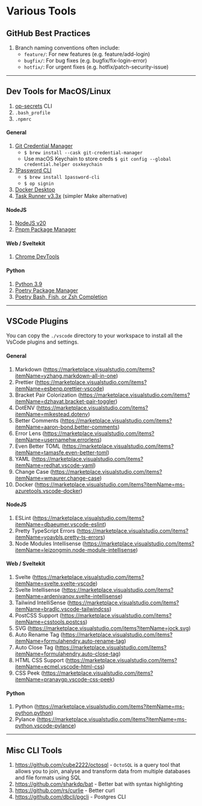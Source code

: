 # Various Tools

## GitHub Best Practices

1. Branch naming conventions often include:
   - `feature/`: For new features (e.g. feature/add-login)
   - `bugfix/`: For bug fixes (e.g. bugfix/fix-login-error)
   - `hotfix/`: For urgent fixes (e.g. hotfix/patch-security-issue)

---

## Dev Tools for MacOS/Linux

1. [op-secrets](./op-secrets/) CLI
2. `.bash_profile`
3. `.npmrc`

#### General

1. [Git Credential Manager](https://github.com/GitCredentialManager/git-credential-manager)
   - `$ brew install --cask git-credential-manager` 
   - Use macOS Keychain to store creds `$ git config --global credential.helper osxkeychain`
3. [1Password CLI](https://developer.1password.com/docs/cli/get-started)
   - `$ brew install 1password-cli`
   - `$ op signin`
4. [Docker Desktop](https://www.docker.com/products/docker-desktop)
5. [Task Runner v3.3x](https://taskfile.dev/installation) (simpler Make alternative)

#### NodeJS

1. [NodeJS v20](https://nodejs.org)
2. [Pnpm Package Manager](https://pnpm.io)

#### Web / Sveltekit

1. [Chrome DevTools](https://github.com/sveltejs/svelte-devtools)

#### Python

1. [Python 3.9](https://docs.python-guide.org/starting/install3/osx)
2. [Poetry Package Manager](https://python-poetry.org)
3. [Poetry Bash, Fish, or Zsh Completion](https://python-poetry.org)

---

## VSCode Plugins

You can copy the `./vscode` directory to your workspace to install all the VsCode plugins and settings.

#### General

1. Markdown (https://marketplace.visualstudio.com/items?itemName=yzhang.markdown-all-in-one)
2. Prettier (https://marketplace.visualstudio.com/items?itemName=esbenp.prettier-vscode)
3. Bracket Pair Colorization (https://marketplace.visualstudio.com/items?itemName=dzhavat.bracket-pair-toggler)
4. DotENV (https://marketplace.visualstudio.com/items?itemName=mikestead.dotenv)
5. Better Comments (https://marketplace.visualstudio.com/items?itemName=aaron-bond.better-comments)
6. Error Lens (https://marketplace.visualstudio.com/items?itemName=usernamehw.errorlens)
7. Even Better TOML (https://marketplace.visualstudio.com/items?itemName=tamasfe.even-better-toml)
8. YAML (https://marketplace.visualstudio.com/items?itemName=redhat.vscode-yaml)
9. Change Case (https://marketplace.visualstudio.com/items?itemName=wmaurer.change-case)
10. Docker (https://marketplace.visualstudio.com/items?itemName=ms-azuretools.vscode-docker)

#### NodeJS

1. ESLint (https://marketplace.visualstudio.com/items?itemName=dbaeumer.vscode-eslint)
2. Pretty TypeScript Errors (https://marketplace.visualstudio.com/items?itemName=yoavbls.pretty-ts-errors)
3. Node Modules Intellisense (https://marketplace.visualstudio.com/items?itemName=leizongmin.node-module-intellisense)

#### Web / Sveltekit

1. Svelte (https://marketplace.visualstudio.com/items?itemName=svelte.svelte-vscode)
2. Svelte Intellisense (https://marketplace.visualstudio.com/items?itemName=ardenivanov.svelte-intellisense)
3. Tailwind IntelliSense (https://marketplace.visualstudio.com/items?itemName=bradlc.vscode-tailwindcss)
4. PostCSS Support (https://marketplace.visualstudio.com/items?itemName=csstools.postcss)
5. SVG (https://marketplace.visualstudio.com/items?itemName=jock.svg)
6. Auto Rename Tag (https://marketplace.visualstudio.com/items?itemName=formulahendry.auto-rename-tag)
7. Auto Close Tag (https://marketplace.visualstudio.com/items?itemName=formulahendry.auto-close-tag)
8. HTML CSS Support (https://marketplace.visualstudio.com/items?itemName=ecmel.vscode-html-css)
9. CSS Peek (https://marketplace.visualstudio.com/items?itemName=pranaygp.vscode-css-peek)

#### Python

1. Python (https://marketplace.visualstudio.com/items?itemName=ms-python.python)
2. Pylance (https://marketplace.visualstudio.com/items?itemName=ms-python.vscode-pylance)

---

## Misc CLI Tools

1. https://github.com/cube2222/octosql - `OctoSQL` is a query tool that allows you to join, analyse and transform data from multiple databases and file formats using SQL
2. https://github.com/sharkdp/bat - Better bat with syntax highlighting
3. https://github.com/rs/curlie - Better curl
4. https://github.com/dbcli/pgcli - Postgres CLI
